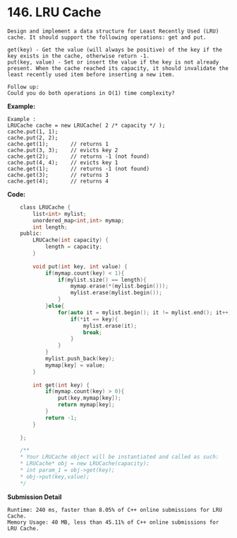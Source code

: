 # 146. LRU Cache
    Design and implement a data structure for Least Recently Used (LRU) cache. It should support the following operations: get and put.

    get(key) - Get the value (will always be positive) of the key if the key exists in the cache, otherwise return -1.
    put(key, value) - Set or insert the value if the key is not already present. When the cache reached its capacity, it should invalidate the least recently used item before inserting a new item.

    Follow up:
    Could you do both operations in O(1) time complexity?

**Example:**

    Example :
    LRUCache cache = new LRUCache( 2 /* capacity */ );
    cache.put(1, 1);
    cache.put(2, 2);
    cache.get(1);       // returns 1
    cache.put(3, 3);    // evicts key 2
    cache.get(2);       // returns -1 (not found)
    cache.put(4, 4);    // evicts key 1
    cache.get(1);       // returns -1 (not found)
    cache.get(3);       // returns 3
    cache.get(4);       // returns 4

**Code:**
``` C
    class LRUCache {
        list<int> mylist;
        unordered_map<int,int> mymap;
        int length;
    public:
        LRUCache(int capacity) {
            length = capacity;
        }
        
        void put(int key, int value) {
            if(mymap.count(key) < 1){
                if(mylist.size() == length){
                    mymap.erase(*(mylist.begin()));
                    mylist.erase(mylist.begin());
                }	
            }else{
                for(auto it = mylist.begin(); it != mylist.end(); it++){
                    if(*it == key){
                        mylist.erase(it);
                        break;
                    }
                }
            }
            mylist.push_back(key);
            mymap[key] = value;
        }
        
        int get(int key) {
            if(mymap.count(key) > 0){
                put(key,mymap[key]);
                return mymap[key];
            }
            return -1;
        }
        
    };

    /**
    * Your LRUCache object will be instantiated and called as such:
    * LRUCache* obj = new LRUCache(capacity);
    * int param_1 = obj->get(key);
    * obj->put(key,value);
    */
```

**Submission Detail**

    Runtime: 240 ms, faster than 8.05% of C++ online submissions for LRU Cache.
    Memory Usage: 40 MB, less than 45.11% of C++ online submissions for LRU Cache.